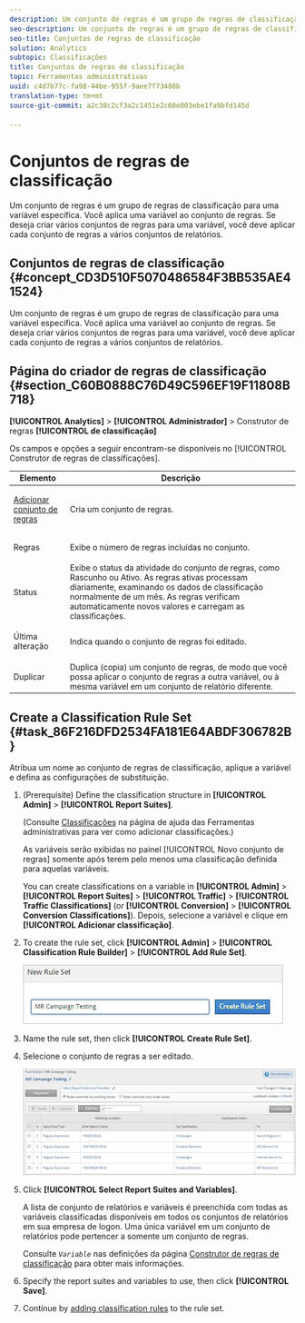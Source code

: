 ```yaml
---
description: Um conjunto de regras é um grupo de regras de classificação para uma variável específica. Você aplica uma variável ao conjunto de regras. Se deseja criar vários conjuntos de regras para uma variável, você deve aplicar cada conjunto de regras a vários conjuntos de relatórios.
seo-description: Um conjunto de regras é um grupo de regras de classificação para uma variável específica. Você aplica uma variável ao conjunto de regras. Se deseja criar vários conjuntos de regras para uma variável, você deve aplicar cada conjunto de regras a vários conjuntos de relatórios.
seo-title: Conjuntos de regras de classificação
solution: Analytics
subtopic: Classificações
title: Conjuntos de regras de classificação
topic: Ferramentas administrativas
uuid: c4d7b77c-fa98-44be-955f-9aee7f73480b
translation-type: tm+mt
source-git-commit: a2c38c2cf3a2c1451e2c60e003ebe1fa9bfd145d

---
```



# Conjuntos de regras de classificação

Um conjunto de regras é um grupo de regras de classificação para uma variável específica. Você aplica uma variável ao conjunto de regras. Se deseja criar vários conjuntos de regras para uma variável, você deve aplicar cada conjunto de regras a vários conjuntos de relatórios.

## Conjuntos de regras de classificação {#concept_CD3D510F5070486584F3BB535AE41524}

Um conjunto de regras é um grupo de regras de classificação para uma variável específica. Você aplica uma variável ao conjunto de regras. Se deseja criar vários conjuntos de regras para uma variável, você deve aplicar cada conjunto de regras a vários conjuntos de relatórios.

## Página do criador de regras de classificação {#section_C60B0888C76D49C596EF19F11808B718}

**[!UICONTROL Analytics]** &gt; **[!UICONTROL Administrador]** &gt; Construtor de regras **[!UICONTROL de classificação]**

Os campos e opções a seguir encontram-se disponíveis no [!UICONTROL Construtor de regras de classificações].

<table id="table_A5D92409969747E39E041216A5AA32CD"> 
 <thead> 
  <tr> 
   <th colname="col1" class="entry"> Elemento </th> 
   <th colname="col2" class="entry"> Descrição </th> 
  </tr> 
 </thead>
 <tbody> 
  <tr> 
   <td colname="col1"> <p><a href="../../../components/c-classifications2/crb/classification-rule-set.md#task_86F216DFD2534FA181E64ABDF306782B" format="dita" scope="local"> Adicionar conjunto de regras</a> </p> </td> 
   <td colname="col2"> <p>Cria um conjunto de regras. </p> </td> 
  </tr> 
  <tr> 
   <td colname="col1"> <p>Regras </p> </td> 
   <td colname="col2"> Exibe o número de regras incluídas no conjunto. </td> 
  </tr> 
  <tr> 
   <td colname="col1"> <p>Status </p> </td> 
   <td colname="col2"> Exibe o status da atividade do conjunto de regras, como Rascunho ou Ativo. As regras ativas processam diariamente, examinando os dados de classificação normalmente de um mês. As regras verificam automaticamente novos valores e carregam as classificações. </td> 
  </tr> 
  <tr> 
   <td colname="col1"> <p>Última alteração </p> </td> 
   <td colname="col2"> Indica quando o conjunto de regras foi editado. </td> 
  </tr> 
  <tr> 
   <td colname="col1"> <p>Duplicar </p> </td> 
   <td colname="col2"> Duplica (copia) um conjunto de regras, de modo que você possa aplicar o conjunto de regras a outra variável, ou à mesma variável em um conjunto de relatório diferente. </td> 
  </tr> 
 </tbody> 
</table>

## Create a Classification Rule Set {#task_86F216DFD2534FA181E64ABDF306782B}

<!-- 

t_classification_rule_set.xml

 -->

Atribua um nome ao conjunto de regras de classificação, aplique a variável e defina as configurações de substituição.

1. (Prerequisite) Define the classification structure in **[!UICONTROL Admin]** &gt; **[!UICONTROL Report Suites]**.

   (Consulte [Classificações](https://marketing.adobe.com/resources/help/en_US/reference/classifications.html) na página de ajuda das Ferramentas administrativas para ver como adicionar classificações.)

   As variáveis serão exibidas no painel [!UICONTROL Novo conjunto de regras] somente após terem pelo menos uma classificação definida para aquelas variáveis.

   You can create classifications on a variable in **[!UICONTROL Admin]** &gt; **[!UICONTROL Report Suites]** &gt; **[!UICONTROL Traffic]** &gt; **[!UICONTROL Traffic Classifications]** (or **[!UICONTROL Conversion]** &gt; **[!UICONTROL Conversion Classifications]**). Depois, selecione a variável e clique em **[!UICONTROL Adicionar classificação]**.

1. To create the rule set, click **[!UICONTROL Admin]** &gt; **[!UICONTROL Classification Rule Builder]** &gt; **[!UICONTROL Add Rule Set]**.

   ![](assets/new_rule_set.png)

1. Name the rule set, then click **[!UICONTROL Create Rule Set]**.
1. Selecione o conjunto de regras a ser editado.

   ![](assets/classification_rules_page.png)

1. Click **[!UICONTROL Select Report Suites and Variables]**.

   A lista de conjunto de relatórios e variáveis é preenchida com todas as variáveis classificadas disponíveis em todos os conjuntos de relatórios em sua empresa de logon. Uma única variável em um conjunto de relatórios pode pertencer a somente um conjunto de regras.

   Consulte *`Variable`* nas definições da página [Construtor de regras de classificação](../../../components/c-classifications2/crb/classification-rule-definitions.md#section_4D1A70A607C9419EB2116A5174EACB72) para obter mais informações.
1. Specify the report suites and variables to use, then click **[!UICONTROL Save]**.
1. Continue by [adding classification rules](../../../components/c-classifications2/crb/classification-rule-set.md#task_86F216DFD2534FA181E64ABDF306782B) to the rule set.
